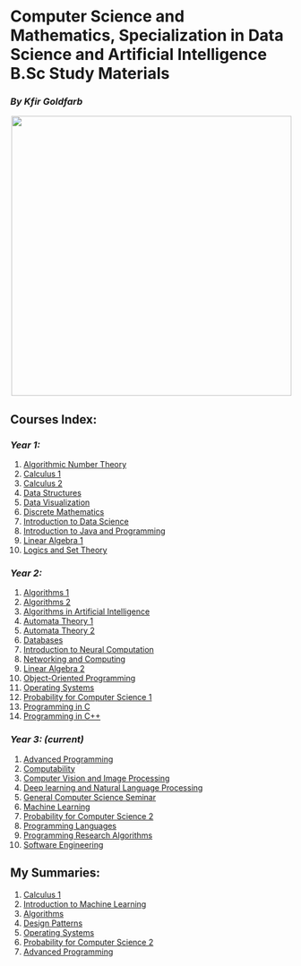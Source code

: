 # Computer Science and Mathematics, Specialization in Data Science and Artificial Intelligence B.Sc Study Materials
### <i>By Kfir Goldfarb</i>
<div align="center" style="text-align:center">
	<a href="https://www.ariel.ac.il/wp/">
		<img src="https://github.com/kggold4/computer-science-b.a-materials/blob/main/images/Ariel_U_logo2.jpg" height="auto" width="500px">
	</a>
</div>

## Courses Index:
### <i>Year 1:</i>

1. [Algorithmic Number Theory](year%201/Algorithmic%20Number%20theory)
2. [Calculus 1](year%201/Calculus%201)
3. [Calculus 2](year%201/Calculus%202)
4. [Data Structures](year%201/Data%20Structures)
5. [Data Visualization](https://github.com/kggold4/computer-science-B.Sc-materials/tree/main/year%201/Data%20visualization)
6. [Discrete Mathematics](https://github.com/kggold4/computer-science-B.Sc-materials/tree/main/year%201/Discrete%20mathematics)
7. [Introduction to Data Science](year%201/Introduction%20to%20Data%20Science)
8. [Introduction to Java and Programming](year%201/Introduction%20to%20Java%20and%20Programming)
9. [Linear Algebra 1](year%201/Linear%20Algebra%201)
10. [Logics and Set Theory](https://github.com/kggold4/computer-science-B.Sc-materials/tree/main/year%201/Logics%20and%20Set%20theory)

### <i>Year 2:</i>

1. [Algorithms 1](year%202/Algorithms%201)
2. [Algorithms 2](year%202/Algorithms%202)
3. [Algorithms in Artificial Intelligence](year%202/Algorithms%20in%20Artificial%20Intelligence)   
4. [Automata Theory 1](https://github.com/kggold4/computer-science-B.Sc-materials/tree/main/year%202/Automata%20theory%201)
5. [Automata Theory 2](year%202/Automata%20Theory%202)
7. [Databases](year%202/Databases)
9. [Introduction to Neural Computation](year%202/Introduction%20to%20Neural%20Computation)
10. [Networking and Computing](year%202/Networking%20and%20Computing)
11. [Linear Algebra 2](year%202/Linear%20algebra%202)
12. [Object-Oriented Programming](year%202/Object-Oriented%20Programming)
13. [Operating Systems](year%202/Operating%20Systems)
14. [Probability for Computer Science 1](year%202/Probability%20for%20Computer%20Science%201)
15. [Programming in C](year%202/Systems%20Programming%201)
16. [Programming in C++](year%202/Systems%20Programming%202)

### <i>Year 3: (current)</i>

1. [Advanced Programming](year%203/Advanced%20Programming)
2. [Computability](year%203/Computability)
3. [Computer Vision and Image Processing](year%203/Computer%20Vision%20and%20Image%20Processing)
4. [Deep learning and Natural Language Processing](https://github.com/kggold4/computer-science-B.Sc-materials/tree/main/year%203/Deep%20learning%20and%20Natural%20Language%20Processing)
5. [General Computer Science Seminar](year%203/General%20Computer%20Science%20Seminar)
6. [Machine Learning](year%203/Machine%20Learning)
7. [Probability for Computer Science 2](year%203/Probability%20for%20Computer%20Science%202)
8. [Programming Languages](year%203/Programming%20Languages)
9. [Programming Research Algorithms](year%203/Programming%20Research%20Algorithms)
10. [Software Engineering](year%203/Software%20Engineering)


## My Summaries:
1. [Calculus 1](https://github.com/kggold4/computer-science-B.Sc-materials/blob/main/year%201/Calculus%201/%D7%A1%D7%99%D7%9B%D7%95%D7%9E%D7%99%D7%9D/%D7%A1%D7%99%D7%9B%D7%95%D7%9D%20%D7%90%D7%99%D7%A0%D7%A4%D7%99%20%D7%9B%D7%A4%D7%99%D7%A8%20%D7%92%D7%95%D7%9C%D7%93%D7%A4%D7%A8%D7%91.pdf)
2. [Introduction to Machine Learning](year%201/Introduction%20to%20Data%20Science/סיכומים/סיכום%20מבוא%20ללמידת%20מכונה%20כפיר%20גולדפרב.pdf)
3. [Algorithms](https://github.com/kggold4/algorithms)
4. [Design Patterns](https://github.com/kggold4/computer-science-B.Sc-materials/blob/main/year%202/Object-Oriented%20Programming/%D7%A1%D7%99%D7%9B%D7%95%D7%9E%D7%99%D7%9D/%D7%A1%D7%99%D7%9B%D7%95%D7%9D%20%D7%AA%D7%91%D7%A0%D7%99%D7%95%D7%AA%20%D7%A2%D7%99%D7%A6%D7%95%D7%91%20%D7%9B%D7%A4%D7%99%D7%A8%20%D7%92%D7%95%D7%9C%D7%93%D7%A4%D7%A8%D7%91.pdf)
5. [Operating Systems](https://github.com/kggold4/computer-science-B.Sc-materials/blob/main/year%202/Operating%20Systems/%D7%A1%D7%99%D7%9B%D7%95%D7%9E%D7%99%D7%9D/%D7%A1%D7%99%D7%9B%D7%95%D7%9D%20%D7%94%D7%A8%D7%A6%D7%90%D7%95%D7%AA%20%D7%9B%D7%A4%D7%99%D7%A8%20%D7%92%D7%95%D7%9C%D7%93%D7%A4%D7%A8%D7%91.pdf)
6. [Probability for Computer Science 2](https://github.com/kggold4/computer-science-B.Sc-materials/blob/main/year%203/Probability%20for%20Computer%20Science%202/%D7%A1%D7%99%D7%9B%D7%95%D7%9E%D7%99%D7%9D/%D7%A1%D7%99%D7%9B%D7%95%D7%9D%20%D7%9E%D7%A9%D7%A4%D7%98%D7%99%D7%9D%20%D7%97%D7%A9%D7%95%D7%91%D7%99%D7%9D%20%D7%91%D7%94%D7%A1%D7%AA%D7%91%D7%A8%D7%95%D7%AA%202.pdf)
7. [Advanced Programming](https://github.com/kggold4/computer-science-B.Sc-materials/blob/main/year%203/Advanced%20Programming/%D7%A1%D7%99%D7%9B%D7%95%D7%9E%D7%99%D7%9D/advanced-programming-summary.pdf)
